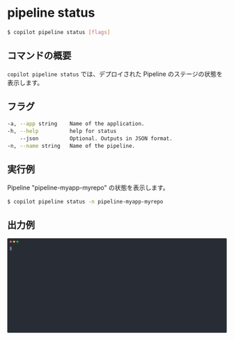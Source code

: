 # pipeline status
```bash
$ copilot pipeline status [flags]
```

## コマンドの概要
`copilot pipeline status` では、デプロイされた Pipeline のステージの状態を表示します。

## フラグ
```bash
-a, --app string    Name of the application.
-h, --help          help for status
    --json          Optional. Outputs in JSON format.
-n, --name string   Name of the pipeline.
```

## 実行例
Pipeline "pipeline-myapp-myrepo" の状態を表示します。
```bash
$ copilot pipeline status -n pipeline-myapp-myrepo
```

## 出力例

![Running copilot pipeline status](https://raw.githubusercontent.com/kohidave/copilot-demos/master/pipeline-status.svg?sanitize=true)
